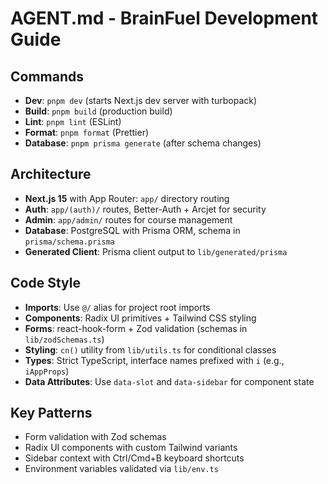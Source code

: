 # AGENT.md - BrainFuel Development Guide

## Commands
- **Dev**: `pnpm dev` (starts Next.js dev server with turbopack)
- **Build**: `pnpm build` (production build)
- **Lint**: `pnpm lint` (ESLint)
- **Format**: `pnpm format` (Prettier)
- **Database**: `pnpm prisma generate` (after schema changes)

## Architecture
- **Next.js 15** with App Router: `app/` directory routing
- **Auth**: `app/(auth)/` routes, Better-Auth + Arcjet for security
- **Admin**: `app/admin/` routes for course management
- **Database**: PostgreSQL with Prisma ORM, schema in `prisma/schema.prisma`
- **Generated Client**: Prisma client output to `lib/generated/prisma`

## Code Style
- **Imports**: Use `@/` alias for project root imports
- **Components**: Radix UI primitives + Tailwind CSS styling
- **Forms**: react-hook-form + Zod validation (schemas in `lib/zodSchemas.ts`)
- **Styling**: `cn()` utility from `lib/utils.ts` for conditional classes
- **Types**: Strict TypeScript, interface names prefixed with `i` (e.g., `iAppProps`)
- **Data Attributes**: Use `data-slot` and `data-sidebar` for component state

## Key Patterns
- Form validation with Zod schemas
- Radix UI components with custom Tailwind variants
- Sidebar context with Ctrl/Cmd+B keyboard shortcuts
- Environment variables validated via `lib/env.ts`
